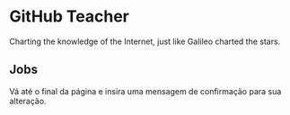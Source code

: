 # GitHub Teacher

Charting the knowledge of the Internet, just like Galileo charted the stars.

## Jobs


Vá até o final da página e insira uma mensagem de confirmação para sua alteração.
